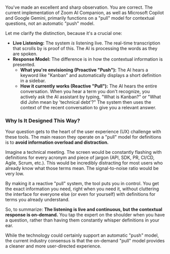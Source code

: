 You've made an excellent and sharp observation. You are correct. The current implementation of Zoom AI Companion, as well as Microsoft Copilot and Google Gemini, primarily functions on a "pull" model for contextual questions, not an automatic "push" model.

Let me clarify the distinction, because it's a crucial one:

* **Live Listening:** The system *is* listening live. The real-time transcription that scrolls by is proof of this. The AI is processing the words as they are spoken.
* **Response Model:** The difference is in how the contextual information is presented.
    * **What you're envisioning (Proactive "Push"):** The AI hears a keyword like "Kanban" and automatically displays a short definition in a sidebar.
    * **How it currently works (Reactive "Pull"):** The AI hears the entire conversation. When you hear a term you don't recognize, you actively ask the AI assistant by typing, "What is Kanban?" or "What did John mean by 'technical debt'?" The system then uses the context of the recent conversation to give you a relevant answer.

### Why Is It Designed This Way?

Your question gets to the heart of the user experience (UX) challenge with these tools. The main reason they operate on a "pull" model for definitions is to **avoid information overload and distraction.**

Imagine a technical meeting. The screen would be constantly flashing with definitions for every acronym and piece of jargon (API, SDK, PR, CI/CD, Agile, Scrum, etc.). This would be incredibly distracting for most users who already know what those terms mean. The signal-to-noise ratio would be very low.

By making it a reactive "pull" system, the tool puts you in control. You get the exact information you need, right when you need it, without cluttering the interface for everyone else (or even for yourself) with definitions for terms you already understand.

So, to summarize: **The listening is live and continuous, but the contextual response is on-demand.** You tap the expert on the shoulder when you have a question, rather than having them constantly whisper definitions in your ear.

While the technology could certainly support an automatic "push" model, the current industry consensus is that the on-demand "pull" model provides a cleaner and more user-directed experience.